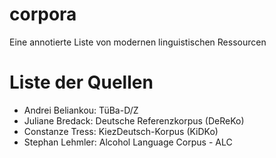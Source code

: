 # corpora
Eine annotierte Liste von modernen linguistischen Ressourcen

# Liste der Quellen
 - Andrei Beliankou: TüBa-D/Z
 - Juliane Bredack: Deutsche Referenzkorpus (DeReKo)
 - Constanze Tress: KiezDeutsch-Korpus (KiDKo)
 - Stephan Lehmler: Alcohol Language Corpus - ALC
